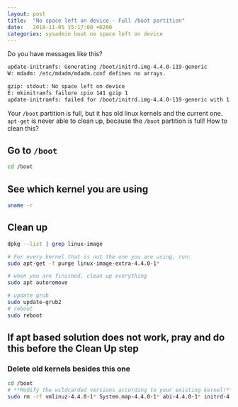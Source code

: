 ```yaml
---
layout: post
title:  "No space left on device - Full /boot partition"
date:   2018-11-05 15:17:00 +0200
categories: sysadmin boot no space left on device
---
```


Do you have messages like this?

```bash
update-initramfs: Generating /boot/initrd.img-4.4.0-119-generic
W: mdadm: /etc/mdadm/mdadm.conf defines no arrays.

gzip: stdout: No space left on device
E: mkinitramfs failure cpio 141 gzip 1
update-initramfs: failed for /boot/initrd.img-4.4.0-119-generic with 1.
```

Your `/boot` partition is full, but it has old linux kernels and the current one. `apt-get` is never able to clean up, because the `/boot` partition is full! How to clean this?

## Go to `/boot`

```bash
cd /boot
```

## See which kernel you are using

```bash
uname -r
```

## Clean up

```bash
dpkg --list | grep linux-image
```

```bash
# For every kernel that is not the one you are using, run:
sudo apt-get -f purge linux-image-extra-4.4.0-1*

# when you are finished, clean up everything
sudo apt autoremove

# update grub
sudo update-grub2
# reboot
sudo reboot
```

## If apt based solution does not work, pray and do this before the Clean Up step

### Delete old kernels besides this one

```bash
cd /boot
# **Modify the wildcarded versions according to your existing kernel!**
sudo rm -rf vmlinuz-4.4.0-1* System.map-4.4.0-1* abi-4.4.0-1* initrd-4.4.0-1* config-4.4.0-1*
```
